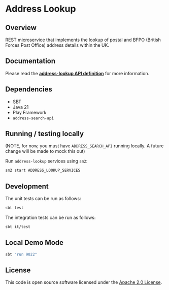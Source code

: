 # Address Lookup

## Overview
REST microservice that implements the lookup of postal and BFPO (British Forces Post Office) address details within the UK.

## Documentation
Please read the [**address-lookup API definition**](public/api/conf/1.0/docs/address-lookup-api.md) for more information.

## Dependencies
* SBT
* Java 21
* Play Framework
* `address-search-api` 

## Running / testing locally

(NOTE, for now, you must have `ADDRESS_SEARCH_API` running locally. A future change will be made to mock this out)

Run `address-lookup` services using `sm2`:
```bash
sm2 start ADDRESS_LOOKUP_SERVICES
```

## Development
The unit tests can be run as follows:
```bash
sbt test
```

The integration tests can be run as follows:
```bash
sbt it/test
```

## Local Demo Mode
```bash
sbt "run 9022"
```

## License
This code is open source software licensed under the [Apache 2.0 License]("http://www.apache.org/licenses/LICENSE-2.0.html").
